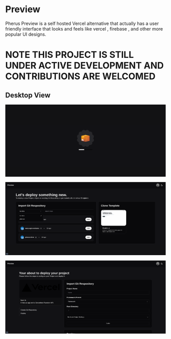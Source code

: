 # Preview 

Pherus Preview is a self hosted Vercel alternative that actually has a user friendly interface that looks and feels like vercel , firebase , and other more popular UI designs.

# NOTE THIS PROJECT IS STILL UNDER ACTIVE DEVELOPMENT AND CONTRIBUTIONS ARE WELCOMED

## Desktop View

![Desktop View 1](img/1.png)

![Desktop View 2](img/2.png)

![Desktop View 2](img/3.png)